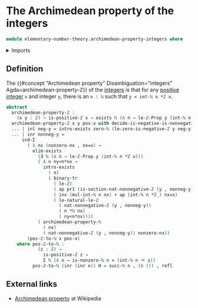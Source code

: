 # The Archimedean property of the integers

```agda
module elementary-number-theory.archimedean-property-integers where
```

<details><summary>Imports</summary>

```agda
open import elementary-number-theory.archimedean-property-natural-numbers
open import elementary-number-theory.integers
open import elementary-number-theory.multiplication-integers
open import elementary-number-theory.multiplication-natural-numbers
open import elementary-number-theory.natural-numbers
open import elementary-number-theory.nonnegative-integers
open import elementary-number-theory.positive-and-negative-integers
open import elementary-number-theory.positive-integers
open import elementary-number-theory.strict-inequality-integers

open import foundation.action-on-identifications-functions
open import foundation.binary-transport
open import foundation.cartesian-product-types
open import foundation.coproduct-types
open import foundation.dependent-pair-types
open import foundation.existential-quantification
open import foundation.identity-types
open import foundation.transport-along-identifications
open import foundation.unit-type
```

</details>

## Definition

The
{{#concept "Archimedean property" Disambiguation="integers" Agda=archimedean-property-ℤ}}
of the [integers](elementary-number-theory.integers.md) is that for any
[positive integer](elementary-number-theory.positive-integers.md) `x` and
integer `y`, there is an `n : ℕ` such that `y < int-ℕ n *ℤ x`.

```agda
abstract
  archimedean-property-ℤ :
    (x y : ℤ) → is-positive-ℤ x → exists ℕ (λ n → le-ℤ-Prop y (int-ℕ n *ℤ x))
  archimedean-property-ℤ x y pos-x with decide-is-negative-is-nonnegative-ℤ {y}
  ... | inl neg-y = intro-exists zero-ℕ (le-zero-is-negative-ℤ y neg-y)
  ... | inr nonneg-y =
      ind-Σ
        ( λ nx (nonzero-nx , nx=x) →
          elim-exists
            (∃ ℕ (λ n → le-ℤ-Prop y (int-ℕ n *ℤ x)))
            ( λ n ny<n*nx →
              intro-exists
                ( n)
                ( binary-tr
                  ( le-ℤ)
                  ( ap pr1 (is-section-nat-nonnegative-ℤ (y , nonneg-y)))
                  ( inv (mul-int-ℕ n nx) ∙ ap (int-ℕ n *ℤ_) nx=x)
                  ( le-natural-le-ℤ
                    ( nat-nonnegative-ℤ (y , nonneg-y))
                    ( n *ℕ nx)
                    ( ny<n*nx))))
            ( archimedean-property-ℕ
              ( nx)
              ( nat-nonnegative-ℤ (y , nonneg-y)) nonzero-nx))
        (pos-ℤ-to-ℕ x pos-x)
    where pos-ℤ-to-ℕ :
            (z : ℤ) →
              is-positive-ℤ z →
              Σ ℕ (λ n → is-nonzero-ℕ n × (int-ℕ n ＝ z))
          pos-ℤ-to-ℕ (inr (inr n)) H = succ-ℕ n , (λ ()) , refl
```

## External links

- [Archimedean property](https://en.wikipedia.org/wiki/Archimedean_property) at
  Wikipedia
